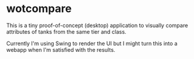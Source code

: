 wotcompare
==========

This is a tiny proof-of-concept (desktop) application to visually compare attributes of tanks from the same tier and class.

Currently I'm using Swing to render the UI but I might turn this into a webapp when I'm satisfied with the results.
